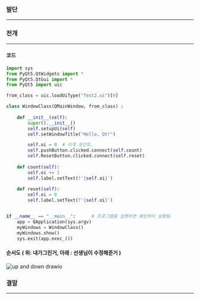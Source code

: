 ### 발단
---


### 전개
---

#### 코드

```python
import sys
from PyQt5.QtWidgets import *
from PyQt5.QtGui import *
from PyQt5 import uic

from_class = uic.loadUiType("Test2.ui")[0]

class WindowClass(QMainWindow, from_class) :
    
    def __init__(self):
        super().__init__()
        self.setupUi(self)
        self.setWindowTitle("Hello, Qt!")

        self.oi = 0  # 이게 포인트.
        self.pushButton.clicked.connect(self.count)
        self.ResetButton.clicked.connect(self.reset)
    
    def count(self):
        self.oi += 1
        self.label.setText(f'{self.oi}')
    
    def reset(self):
        self.oi = 0
        self.label.setText(f'{self.oi}')


if __name__ == "__main__":      # 프로그램을 실행하면 메인부터 실행됨.
    app = QApplication(sys.argv)
    myWindows = WindowClass()
    myWindows.show()
    sys.exit(app.exec_())
```




#### 순서도 ( 위: 내가그린거, 아래 : 선생님이 수정해준거 )


![up and down drawio](https://github.com/Gorani-ros2/HelloGit/assets/55674360/dfc68e4d-b6c2-4da5-b469-e8e7b78ca7e4)



### 결말
---

